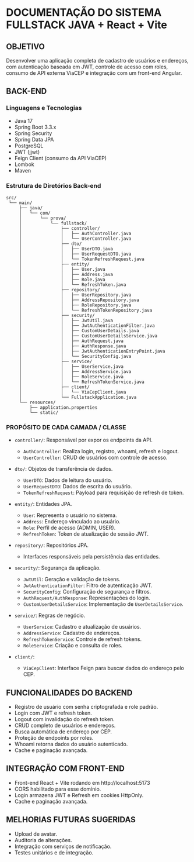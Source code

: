 # DOCUMENTAÇÃO DO SISTEMA FULLSTACK JAVA + React + Vite

## OBJETIVO
Desenvolver uma aplicação completa de cadastro de usuários e endereços, com autenticação baseada em JWT, controle de acesso com roles, consumo de API externa ViaCEP e integração com um front-end Angular.

## BACK-END

### Linguagens e Tecnologias
- Java 17
- Spring Boot 3.3.x
- Spring Security
- Spring Data JPA
- PostgreSQL
- JWT (jjwt)
- Feign Client (consumo da API ViaCEP)
- Lombok
- Maven

### Estrutura de Diretórios Back-end
```
src/
 └── main/
     ├── java/
     │   └── com/
     │       └── prova/
     │           └── fullstack/
     │               ├── controller/
     │               │   ├── AuthController.java
     │               │   └── UserController.java
     │               ├── dto/
     │               │   ├── UserDTO.java
     │               │   ├── UserRequestDTO.java
     │               │   └── TokenRefreshRequest.java
     │               ├── entity/
     │               │   ├── User.java
     │               │   ├── Address.java
     │               │   ├── Role.java
     │               │   └── RefreshToken.java
     │               ├── repository/
     │               │   ├── UserRepository.java
     │               │   ├── AddressRepository.java
     │               │   ├── RoleRepository.java
     │               │   └── RefreshTokenRepository.java
     │               ├── security/
     │               │   ├── JwtUtil.java
     │               │   ├── JwtAuthenticationFilter.java
     │               │   ├── CustomUserDetails.java
     │               │   ├── CustomUserDetailsService.java
     │               │   ├── AuthRequest.java
     │               │   ├── AuthResponse.java
     │               │   ├── JwtAuthenticationEntryPoint.java
     │               │   └── SecurityConfig.java
     │               ├── service/
     │               │   ├── UserService.java
     │               │   ├── AddressService.java
     │               │   ├── RoleService.java
     │               │   └── RefreshTokenService.java
     │               ├── client/
     │               │   └── ViaCepClient.java
     │               └── FullstackApplication.java
     └── resources/
         ├── application.properties
         └── static/
```

### PROPÓSITO DE CADA CAMADA / CLASSE

- `controller/`: Responsável por expor os endpoints da API.
  - `AuthController`: Realiza login, registro, whoami, refresh e logout.
  - `UserController`: CRUD de usuários com controle de acesso.

- `dto/`: Objetos de transferência de dados.
  - `UserDTO`: Dados de leitura do usuário.
  - `UserRequestDTO`: Dados de escrita do usuário.
  - `TokenRefreshRequest`: Payload para requisição de refresh de token.

- `entity/`: Entidades JPA.
  - `User`: Representa o usuário no sistema.
  - `Address`: Endereço vinculado ao usuário.
  - `Role`: Perfil de acesso (ADMIN, USER).
  - `RefreshToken`: Token de atualização de sessão JWT.

- `repository/`: Repositórios JPA.
  - Interfaces responsáveis pela persistência das entidades.

- `security/`: Segurança da aplicação.
  - `JwtUtil`: Geração e validação de tokens.
  - `JwtAuthenticationFilter`: Filtro de autenticação JWT.
  - `SecurityConfig`: Configuração de segurança e filtros.
  - `AuthRequest/AuthResponse`: Representações do login.
  - `CustomUserDetailsService`: Implementação de `UserDetailsService`.

- `service/`: Regras de negócio.
  - `UserService`: Cadastro e atualização de usuários.
  - `AddressService`: Cadastro de endereços.
  - `RefreshTokenService`: Controle de refresh tokens.
  - `RoleService`: Criação e consulta de roles.

- `client/`:
  - `ViaCepClient`: Interface Feign para buscar dados do endereço pelo CEP.

## FUNCIONALIDADES DO BACKEND
- Registro de usuário com senha criptografada e role padrão.
- Login com JWT e refresh token.
- Logout com invalidação do refresh token.
- CRUD completo de usuários e endereços.
- Busca automática de endereço por CEP.
- Proteção de endpoints por roles.
- Whoami retorna dados do usuário autenticado.
- Cache e paginação avançada.

## INTEGRAÇÃO COM FRONT-END
- Front-end React + Vite rodando em http://localhost:5173
- CORS habilitado para esse domínio.
- Login armazena JWT e Refresh em cookies HttpOnly.
- Cache e paginação avançada.

## MELHORIAS FUTURAS SUGERIDAS
- Upload de avatar.
- Auditoria de alterações.
- Integração com serviços de notificação.
- Testes unitários e de integração.
